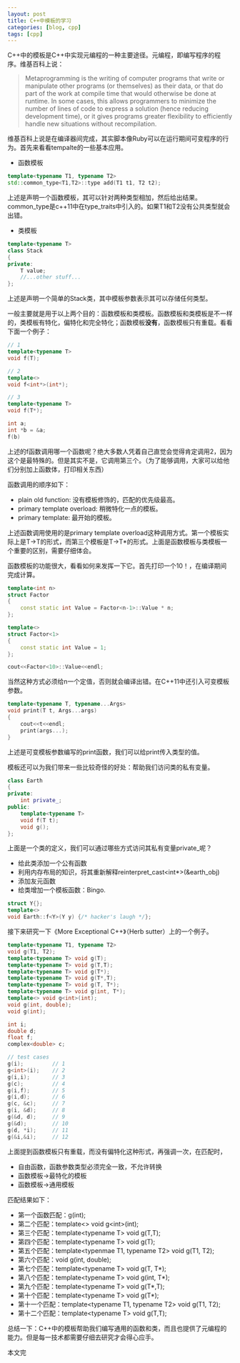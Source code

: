 ```yaml
---
layout: post
title: C++中模板的学习
categories: [blog, cpp]
tags: [cpp]
---
```



C++中的模板是C++中实现元编程的一种主要途径。元编程，即编写程序的程序。维基百科上说：
>Metaprogramming is the writing of computer programs that write or manipulate other programs (or themselves) as their data, or that do part of the work at compile time that would otherwise be done at runtime. In some cases, this allows programmers to minimize the number of lines of code to express a solution (hence reducing development time), or it gives programs greater flexibility to efficiently handle new situations without recompilation.

维基百科上说是在编译器间完成，其实脚本像Ruby可以在运行期间可变程序的行为。首先来看看tempalte的一些基本应用。

+ 函数模板

```cpp
template<typename T1, typename T2>
std::common_type<T1,T2>::type add(T1 t1, T2 t2);
```

上述是声明一个函数模板，其可以针对两种类型相加，然后给出结果。common_type是c++11中在type_traits中引入的。如果T1和T2没有公共类型就会出错。

+ 类模板

```cpp
template<typename T>
class Stack
{
private:
	T value;
	//...other stuff...
};
```

上述是声明一个简单的Stack类，其中模板参数表示其可以存储任何类型。

一般主要就是用于以上两个目的：函数模板和类模板。函数模板和类模板是不一样的，类模板有特化，偏特化和完全特化；函数模板**没有**，函数模板只有重载。看看下面一个例子：

```cpp
// 1
template<typename T>
void f(T);

// 2
template<>
void f<int*>(int*);

// 3
template<typename T>
void f(T*);

int a;
int *b = &a;
f(b)
```

上述的f函数调用哪一个函数呢？绝大多数人凭着自己直觉会觉得肯定调用2，因为这个是最特殊的。但是其实不是，它调用第三个。（为了能够调用，大家可以给他们分别加上函数体，打印相关东西）

函数调用的顺序如下：

+ plain old function: 没有模板修饰的，匹配的优先级最高。
+ primary template overload: 稍微特化一点的模板。
+ primary template: 最开始的模板。

上述函数调用使用的是primary template overload这种调用方式。第一个模板实际上是T-\>T的形式，而第三个模板是T-\>T\*的形式。上面是函数模板与类模板一个重要的区别，需要仔细体会。

函数模板的功能很大，看看如何来发挥一下它。首先打印一个10！，在编译期间完成计算。

```cpp
template<int n>
struct Factor
{
	const static int Value = Factor<n-1>::Value * n;
};

template<>
struct Factor<1>
{
	const static int Value = 1;
};

cout<<Factor<10>::Value<<endl;
```

当然这种方式必须给n一个定值，否则就会编译出错。在C++11中还引入可变模板参数。

```cpp
template<typename T, typename...Args>
void print(T t, Args...args)
{
	cout<<t<<endl;
	print(args...);
}
```

上述是可变模板参数编写的print函数，我们可以给print传入类型的值。

模板还可以为我们带来一些比较奇怪的好处：帮助我们访问类的私有变量。

```cpp
class Earth
{
private:
	int private_;
public:
	template<typename T>
	void f(T t);
	void g();
};
```

上面是一个类的定义，我们可以通过哪些方式访问其私有变量private\_呢？

+ 给此类添加一个公有函数
+ 利用内存布局的知识，将其重新解释reinterpret\_cast<int*>(&earth\_obj)
+ 添加友元函数
+ 给类增加一个模板函数：Bingo.

```cpp
struct Y{};
template<>
void Earth::f<Y>(Y y) {/* hacker's laugh */};
```

接下来研究一下《More Exceptional C++》（Herb sutter）上的一个例子。

```cpp
template<typename T1, typename T2>
void g(T1, T2);
template<typename T> void g(T);
template<typename T> void g(T,T);
template<typename T> void g(T*);
template<typename T> void g(T*,T);
template<typename T> void g(T, T*);
template<typename T> void g(int, T*);
template<> void g<int>(int);
void g(int, double);
void g(int);

int i;
double d;
float f;
complex<double> c;

// test cases
g(i);         // 1
g<int>(i);    // 2
g(i,i);       // 3
g(c);         // 4
g(i,f);       // 5
g(i,d);       // 6
g(c, &c);     // 7
g(i, &d);     // 8
g(&d, d);     // 9
g(&d);        // 10
g(d, *i);     // 11
g(&i,&i);     // 12
```

上面提到函数模板只有重载，而没有偏特化这种形式，再强调一次，在匹配时，

+ 自由函数，函数参数类型必须完全一致，不允许转换
+ 函数模板-\>最特化的模板
+ 函数模板-\>通用模板

匹配结果如下：

+ 第一个函数匹配：g(int);
+ 第二个匹配：template<\> void g<int\>(int);
+ 第三个匹配：template<typename T\> void g(T,T);
+ 第四个匹配：template<typename T\> void g(T);
+ 第五个匹配：template<typenmae T1, typename T2\> void g(T1, T2);
+ 第六个匹配：void g(int, double);
+ 第七个匹配：template<typename T\> void g(T, T*);
+ 第八个匹配：template<typename T\> void g(int, T*);
+ 第九个匹配：template<typename T\> void g(T*,T);
+ 第十个匹配：template<typename T\> void g(T*);
+ 第十一个匹配：template<typename T1, typename T2\> void g(T1, T2);
+ 第十二个匹配：template<typename T\> void g(T,T);

总结一下：C++中的模板帮助我们编写通用的函数和类，而且也提供了元编程的能力。但是每一技术都需要仔细去研究才会得心应手。

本文完
